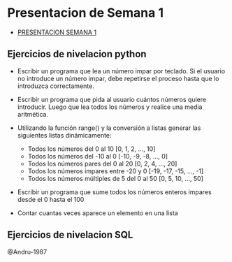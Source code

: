 # Presentacion de Semana 1
- [PRESENTACION SEMANA 1](https://docs.google.com/presentation/d/e/2PACX-1vQ7JARGDMCqXjWKVzAV7q6qv8Ofduki4csklvaQ51tbH7btkXdVEh-djuWCd1okWw/pub?start=false&loop=false&delayms=3000)


## Ejercicios de nivelacion python
- Escribir un programa que lea un número impar por teclado. Si el usuario no introduce un número impar, debe repetirse el proceso hasta que lo introduzca correctamente.

- Escribir un programa que pida al usuario cuántos números quiere introducir. Luego que lea todos los números y realice una media aritmética.

- Utilizando la función range() y la conversión a listas generar las siguientes listas dinámicamente:
    * Todos los números del 0 al 10 [0, 1, 2, ..., 10]
    * Todos los números del -10 al 0 [-10, -9, -8, ..., 0]
    * Todos los números pares del 0 al 20 [0, 2, 4, ..., 20]
    * Todos los números impares entre -20 y 0 [-19, -17, -15, ..., -1]
    * Todos los números múltiples de 5 del 0 al 50 [0, 5, 10, ..., 50]

- Escribir un programa que sume todos los números enteros impares desde el 0 hasta el 100

- Contar cuantas veces aparece un elemento en una lista



## Ejercicios de nivelacion SQL


@Andru-1987